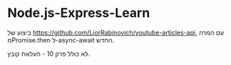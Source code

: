 # Node.js-Express-Learn

ביצוע של https://github.com/LiorRabinovich/youtube-articles-api, עם המרה מPromise.then ל-async-await החדש.

לא כולל פרק 10 - העלאת קובץ.
